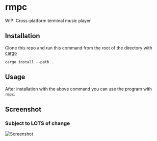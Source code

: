 # rmpc
WIP: Cross-platform terminal music player

## Installation
Clone this repo and run this command from the root of the directory with [cargo](https://rustup.rs/)
```
cargo install --path .
```

## Usage
After installation with the above command you can use the program with `rmpc`.

## Screenshot
### Subject to LOTS of change
![Screenshot](https://i.imgur.com/1cvzu35.png)
